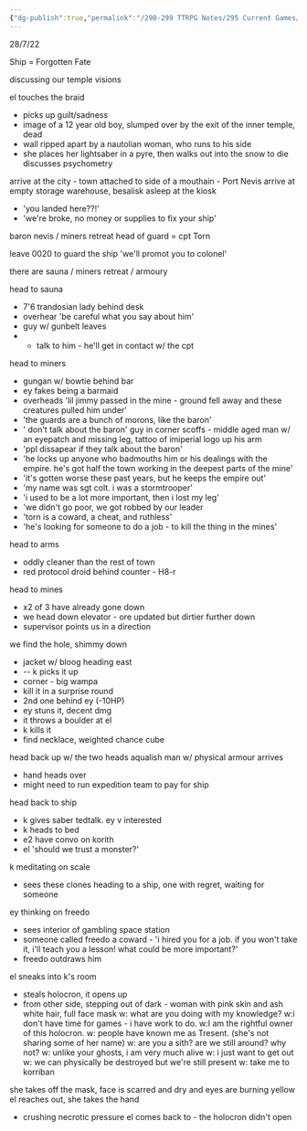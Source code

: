 ```yaml
---
{"dg-publish":true,"permalink":"/290-299 TTRPG Notes/295 Current Games/12 Sw5e/12.03 Game Notes/12. Into the Deep/"}
---
```



28/7/22

Ship = Forgotten Fate

discussing our temple visions

el touches the braid
- picks up guilt/sadness
- image of a 12 year old boy, slumped over by the exit of the inner temple, dead
- wall ripped apart by a nautolian woman, who runs to his side
- she places her lightsaber in a pyre, then walks out into the snow to die
discusses psychometry

arrive at the city - town attached to side of a mouthain - Port Nevis
arrive at empty storage warehouse, besalisk asleep at the kiosk
- 'you landed here??!'
- 'we're broke, no money or supplies to fix your ship'

baron nevis / miners retreat
head of guard = cpt Torn

leave 0020 to guard the ship
'we'll promot you to colonel'

there are sauna / miners retreat / armoury

head to sauna
- 7'6 trandosian lady behind desk
- overhear 'be careful what you say about him'
- guy w/ gunbelt leaves
- - talk to him - he'll get in contact w/ the cpt

head to miners
- gungan w/ bowtie behind bar
- ey fakes being a barmaid
- overheads 'lil jimmy passed in the mine - ground fell away and these creatures pulled him under'
- 'the guards are a bunch of morons, like the baron'
- ' don't talk about the baron'
guy in corner scoffs - middle aged man w/ an eyepatch and missing leg, tattoo of imiperial logo up his arm
- 'ppl dissapear if they talk about the baron'
- 'he locks up anyone who badmouths him or his dealings with the empire. he's got half the town working in the deepest parts of the mine'
- 'it's gotten worse these past years, but he keeps the empire out'
- 'my name was sgt colt. i was a stormtrooper'
- 'i used to be a lot more important, then i lost my leg'
- 'we didn't go poor, we got robbed by our leader
- 'torn is a coward, a cheat, and ruthless'
- 'he's looking for someone to do a job - to kill the thing in the mines'

head to arms
- oddly cleaner than the rest of town
- red protocol droid behind counter - H8-r

head to mines
- x2 of 3 have already gone down
- we head down elevator - ore updated but dirtier further down
- supervisor points us in a direction

we find the hole, shimmy down
- jacket w/ bloog heading east
- -- k picks it up
- corner - big wampa
- kill it in a surprise round
- 2nd one behind ey (-10HP)
- ey stuns it, decent dmg
- it throws a boulder at el
- k kills it
- find necklace, weighted chance cube

head back up w/ the two heads
aqualish man w/ physical armour arrives
- hand heads over
- might need to run expedition team to pay for ship

head back to ship
- k gives saber tedtalk. ey v interested
- k heads to bed
- e2 have convo on korith
- el 'should we trust a monster?'

k meditating on scale
- sees these clones heading to a ship, one with regret, waiting for someone

ey thinking on freedo
- sees interior of gambling space station
- someone called freedo a coward - 'i hired you for a job. if you won't take it, i'll teach you a lesson! what could be more important?'
- freedo outdraws him

el sneaks into k's room
- steals holocron, it opens up
- from other side, stepping out of dark - woman with pink skin and ash white hair, full face mask
w: what are you doing with my knowledge? 
w:i don't have time for games - i have work to do. 
w:I am the rightful owner of this holocron.
w: people have known me as Tresent.
(she's not sharing some of her name)
w: are you a sith? are we still around? why not?
w: unlike your ghosts, i am very much alive
w: i just want to get out
w: we can physically be destroyed but we're still present
w: take me to korriban

she takes off the mask, face is scarred and dry and eyes are burning yellow
el reaches out, she takes the hand
- crushing necrotic pressure
el comes back to - the holocron didn't open